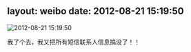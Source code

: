layout: weibo
date: 2012-08-21 15:19:50
---
<meta name="referrer" content="no-referrer" />

<img src="/images/renren.ico" style="float: left;"/>2012-08-21 15:19:50

我了个去，我又把所有短信联系人信息搞没了！！

